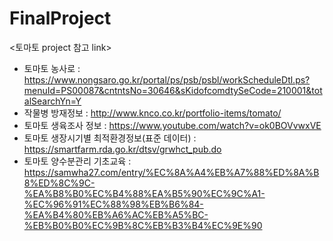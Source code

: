 # FinalProject

<토마토 project 참고 link>
- 토마토 농사로 : https://www.nongsaro.go.kr/portal/ps/psb/psbl/workScheduleDtl.ps?menuId=PS00087&cntntsNo=30646&sKidofcomdtySeCode=210001&totalSearchYn=Y
- 작물병 방재정보 : http://www.knco.co.kr/portfolio-items/tomato/
- 토마토 생육조사 정보 : https://www.youtube.com/watch?v=ok0BOVvwxVE
- 토마토 생장시기별 최적환경정보(표준 데이터) : https://smartfarm.rda.go.kr/dtsv/grwhct_pub.do
- 토마토 양수분관리 기초교육 : https://samwha27.com/entry/%EC%8A%A4%EB%A7%88%ED%8A%B8%ED%8C%9C-%EA%B8%B0%EC%B4%88%EA%B5%90%EC%9C%A1-%EC%96%91%EC%88%98%EB%B6%84-%EA%B4%80%EB%A6%AC%EB%A5%BC-%EB%B0%B0%EC%9B%8C%EB%B3%B4%EC%9E%90
